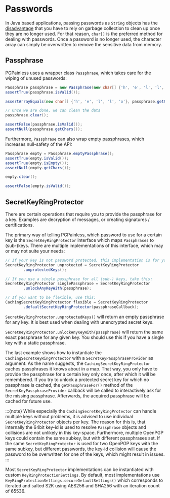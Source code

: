 # Passwords

In Java based applications, passing passwords as `String` objects has the
[disadvantage](https://stackoverflow.com/a/8881376/11150851) that you have to rely on garbage collection to clean up
once they are no longer used.
For that reason, `char[]` is the preferred method for dealing with passwords.
Once a password is no longer used, the character array can simply be overwritten to remove the sensitive data from
memory.

## Passphrase
PGPainless uses a wrapper class `Passphrase`, which takes care for the wiping of unused passwords:

```java
Passphrase passphrase = new Passphrase(new char[] {'h', 'e', 'l', 'l', 'o'});
assertTrue(passphrase.isValid());

assertArrayEquals(new char[] {'h', 'e', 'l', 'l', 'o'}, passphrase.getChars()):

// Once we are done, we can clean the data
passphrase.clear();

assertFalse(passphrase.isValid());
assertNull(passphrase.getChars());
```

Furthermore, `Passphrase` can also wrap empty passphrases, which increases null-safety of the API:

```java
Passphrase empty = Passphrase.emptyPassphrase();
assertTrue(empty.isValid());
assertTrue(empty.isEmpty());
assertNull(empty.getChars());

empty.clear();

assertFalse(empty.isValid());
```

## SecretKeyRingProtector

There are certain operations that require you to provide the passphrase for a key.
Examples are decryption of messages, or creating signatures / certifications.

The primary way of telling PGPainless, which password to use for a certain key is the `SecretKeyRingProtector`
interface which maps `Passphrases` to (sub-)keys.
There are multiple implementations of this interface, which may or may not suite your needs:

```java
// If your key is not password protected, this implementation is for you:
SecretKeyRingProtector unprotected = SecretKeyRingProtector
        .unprotectedKeys();

// If you use a single passphrase for all (sub-) keys, take this:
SecretKeyRingProtector singlePassphrase = SecretKeyRingProtector
        .unlockAnyKeyWith(passphrase);

// If you want to be flexible, use this:
CachingSecretKeyRingProtector flexible = SecretKeyRingProtector
        .defaultSecretKeyRingProtector(passphraseCallback);
```

`SecretKeyRingProtector.unprotectedKeys()` will return an empty passphrase for any key.
It is best used when dealing with unencrypted secret keys.

`SecretKeyRingProtector.unlockAnyKeyWith(passphrase)` will return the same exact passphrase for any given key.
You should use this if you have a single key with a static passphrase.

The last example shows how to instantiate the `CachingSecretKeyRingProtector` with a `SecretKeyPassphraseProvider`
as argument.
As the name suggests, the `CachingSecretKeyRingProtector` caches passphrases it knows about in a map.
That way, you only have to provide the passphrase for a certain key only once, after which it will be remembered.
If you try to unlock a protected secret key for which no passphrase is cached, the `getPassphraseFor()` method of
the `SecretKeyPassphraseProvider` callback will be called to interactively ask for the missing passphrase.
Afterwards, the acquired passphrase will be cached for future use.

:::{note}
While especially the `CachingSecretKeyRingProtector` can handle multiple keys without problems, it is advised
to use individual `SecretKeyRingProtector` objects per key.
The reason for this is, that internally the 64bit key-id is used to resolve `Passphrase` objects and collisions are not
unlikely in this key-space.
Furthermore, multiple OpenPGP keys could contain the same subkey, but with different passphrases set.
If the same `SecretKeyRingProtector` is used for two OpenPGP keys with the same subkey, but different passwords,
the key-id collision will cause the password to be overwritten for one of the keys, which might result in issues.
:::

Most `SecretKeyRingProtector` implementations can be instantiated with custom `KeyRingProtectionSettings`.
By default, most implementations use `KeyRingProtectionSettings.secureDefaultSettings()` which corresponds to iterated
and salted S2K using AES256 and SHA256 with an iteration count of 65536.
